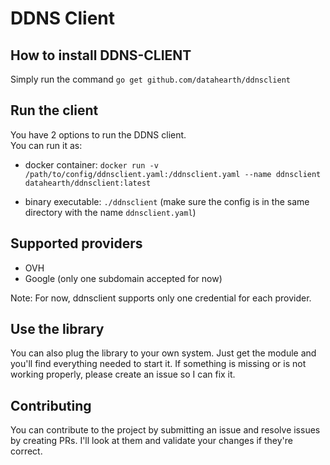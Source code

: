 # DDNS Client

## How to install DDNS-CLIENT

Simply run the command `go get github.com/datahearth/ddnsclient`

## Run the client

You have 2 options to run the DDNS client.  
You can run it as: 
- docker container:
`docker run -v /path/to/config/ddnsclient.yaml:/ddnsclient.yaml --name ddnsclient datahearth/ddnsclient:latest`  

- binary executable:
`./ddnsclient` (make sure the config is in the same directory with the name `ddnsclient.yaml`)

## Supported providers

- OVH
- Google (only one subdomain accepted for now)

Note: For now, ddnsclient supports only one credential for each provider.

## Use the library

You can also plug the library to your own system. Just get the module and you'll find everything needed to start it.
If something is missing or is not working properly, please create an issue so I can fix it.

## Contributing

You can contribute to the project by submitting an issue and resolve issues by creating PRs. I'll look at them and validate your changes if they're correct. 